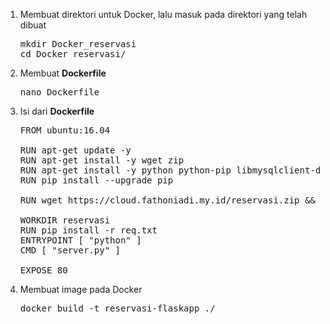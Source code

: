1. Membuat direktori untuk Docker, lalu masuk pada direktori yang telah dibuat
    <pre>mkdir Docker_reservasi
   cd Docker_reservasi/</pre>
2. Membuat <strong>Dockerfile</strong>
    <pre>nano Dockerfile</pre>
3. Isi dari <strong>Dockerfile</strong>
    <pre>FROM ubuntu:16.04

   RUN apt-get update -y
   RUN apt-get install -y wget zip
   RUN apt-get install -y python python-pip libmysqlclient-dev python-dev
   RUN pip install --upgrade pip

   RUN wget https://cloud.fathoniadi.my.id/reservasi.zip && unzip reservasi.zip

   WORKDIR reservasi
   RUN pip install -r req.txt
   ENTRYPOINT [ "python" ]
   CMD [ "server.py" ]

   EXPOSE 80</pre>
4. Membuat image pada Docker
    <pre>docker build -t reservasi-flaskapp ./
